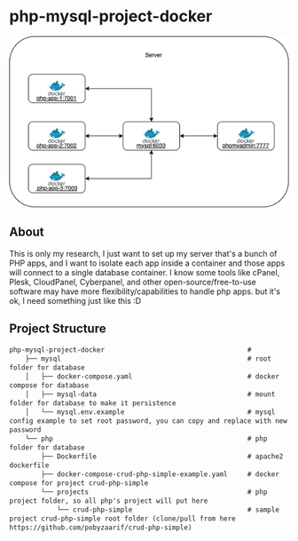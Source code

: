 # php-mysql-project-docker
![php-mysql-project-docker](design.drawio.png)

## About
This is only my research, I just want to set up my server that's a bunch of PHP apps, and I want to isolate each app inside a container and those apps will connect to a single database container. I know some tools like cPanel, Plesk, CloudPanel, Cyberpanel, and other open-source/free-to-use software may have more flexibility/capabilities to handle php apps. but it's ok, I need something just like this :D

## Project Structure
```
php-mysql-project-docker                                    #
    ├── mysql                                               # root folder for database
    │   ├── docker-compose.yaml                             # docker compose for database
    │   ├── mysql-data                                      # mount folder for database to make it persistence
    │   └── mysql.env.example                               # mysql config example to set root password, you can copy and replace with new password
    └── php                                                 # php folder for database
        ├── Dockerfile                                      # apache2 dockerfile
        ├── docker-compose-crud-php-simple-example.yaml     # docker compose for project crud-php-simple
        └── projects                                        # php project folder, so all php's project will put here
            └── crud-php-simple                             # sample project crud-php-simple root folder (clone/pull from here https://github.com/pobyzaarif/crud-php-simple)
```
